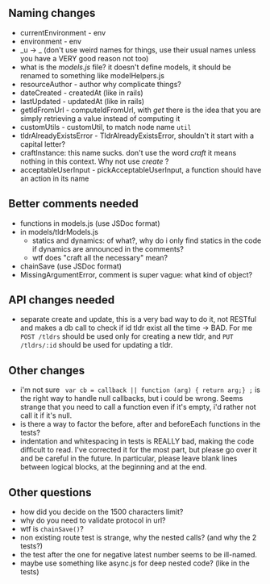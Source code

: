 ## Naming changes

* currentEnvironment - env
* environment - env
* \_u -> \_ (don't use weird names for things, use their usual names
	unless you have a VERY good reason not too)
* what is the _models.js_ file? it doesn't define models, it should be
	renamed to something like modelHelpers.js
* resourceAuthor - author why complicate things?
* dateCreated - createdAt (like in rails)
* lastUpdated - updatedAt (like in rails)
* getIdFromUrl - computeIdFromUrl, with _get_ there is the idea that you
	are simply retrieving a value instead of computing it
* customUtils - customUtil, to match node name `util`
* tldrAlreadyExistsError - TldrAlreadyExistsError, shouldn't it start
	with a capital letter?
* craftInstance: this name sucks. don't use the word _craft_ it means
	nothing in this context. Why not use _create_ ?
* acceptableUserInput - pickAcceptableUserInput, a function should have
	an action in its name

## Better comments needed

* functions in models.js (use JSDoc format)
* in models/tldrModels.js
    * statics and dynamics: of what?, why do i only find statics in the code if dynamics are announced in the comments?
    * wtf does "craft all the necessary" mean?
* chainSave (use JSDoc format)
* MissingArgumentError, comment is super vague: what kind of object?

## API changes needed
	
* separate create and update, this is a very bad way to do it, not
	RESTful and makes a db call to check if id tldr exist all the time ->
	BAD. For me `POST /tldrs` should be used only for creating a new tldr,
	and `PUT /tldrs/:id` should be used for updating a tldr.

## Other changes

* i'm not sure ` var cb = callback || function (arg) { return arg;} ;`
	is the right way to handle null callbacks, but i could be wrong. Seems
	strange that you need to call a function even if it's empty, i'd
	rather not call it if it's null.
* is there a way to factor the before, after and beforeEach functions in
	the tests?
* indentation and whitespacing in tests is REALLY bad, making the code
	difficult to read. I've corrected it for the most part, but please go
	over it and be careful in the future. In particular, please leave blank lines
	between logical blocks, at the beginning and at the end.

## Other questions

* how did you decide on the 1500 characters limit?
* why do you need to validate protocol in url?
* wtf is `chainSave()`?
* non existing route test is strange, why the nested calls? (and why the
	2 tests?)
* the test after the one for negative latest number seems to be
	ill-named. 
* maybe use something like async.js for deep nested code? (like in the
	tests)
